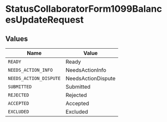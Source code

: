 # StatusCollaboratorForm1099BalancesUpdateRequest


## Values

| Name                   | Value                  |
| ---------------------- | ---------------------- |
| `READY`                | Ready                  |
| `NEEDS_ACTION_INFO`    | NeedsActionInfo        |
| `NEEDS_ACTION_DISPUTE` | NeedsActionDispute     |
| `SUBMITTED`            | Submitted              |
| `REJECTED`             | Rejected               |
| `ACCEPTED`             | Accepted               |
| `EXCLUDED`             | Excluded               |